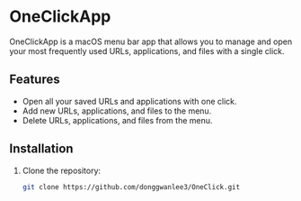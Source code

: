 # OneClickApp

OneClickApp is a macOS menu bar app that allows you to manage and open your most frequently used URLs, applications, and files with a single click.

## Features

- Open all your saved URLs and applications with one click.
- Add new URLs, applications, and files to the menu.
- Delete URLs, applications, and files from the menu.

## Installation

1. Clone the repository:
   ```sh
   git clone https://github.com/donggwanlee3/OneClick.git
